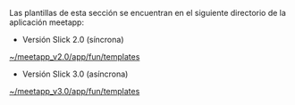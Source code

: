 Las plantillas de esta sección se encuentran en el siguiente
directorio de la aplicación meetapp:

* Versión Slick 2.0 (síncrona)

[~/meetapp_v2.0/app/fun/templates](../meetapp_v2.0/app/fun/templates)

* Versión Slick 3.0 (asíncrona)

[~/meetapp_v3.0/app/fun/templates](../meetapp_v2.0/app/fun/templates)